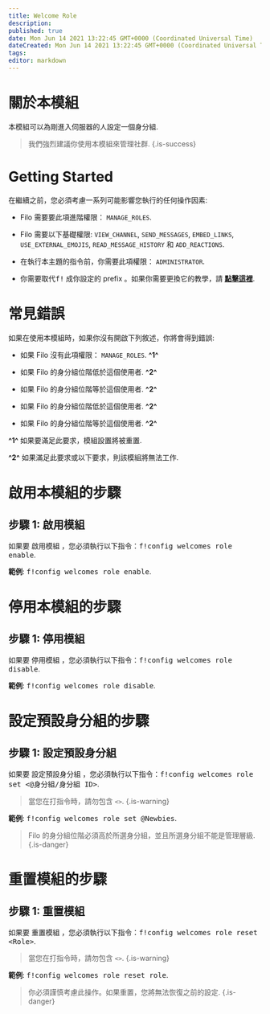 ```yaml
---
title: Welcome Role
description:
published: true
date: Mon Jun 14 2021 13:22:45 GMT+0000 (Coordinated Universal Time)
dateCreated: Mon Jun 14 2021 13:22:45 GMT+0000 (Coordinated Universal Time)
tags:
editor: markdown
---
```


# 關於本模組

本模組可以為剛進入伺服器的人設定一個身分組.

> 我們強烈建議你使用本模組來管理社群.
{.is-success}

# Getting Started

在繼續之前，您必須考慮一系列可能影響您執行的任何操作因素:

- Filo 需要要此項進階權限： ``MANAGE_ROLES``.

- Filo 需要以下基礎權限: ``VIEW_CHANNEL``, ``SEND_MESSAGES``, ``EMBED_LINKS``, ``USE_EXTERNAL_EMOJIS``, ``READ_MESSAGE_HISTORY`` 和 ``ADD_REACTIONS``.

- 在執行本主題的指令前，你需要此項權限： ``ADMINISTRATOR``.

- 你需要取代<kbd>f!</kbd> 成你設定的 prefix 。如果你需要更換它的教學，請 **[點擊這裡](https://wiki.filobot.xyz/zh-tw/modules/prefix)**.

# 常見錯誤

如果在使用本模組時，如果你沒有開啟下列敘述，你將會得到錯誤:

- 如果 Filo 沒有此項權限： ``MANAGE_ROLES``. **^1^**

- 如果 Filo 的身分組位階低於這個使用者. **^2^**

- 如果 Filo 的身分組位階等於這個使用者. **^2^**

- 如果 Filo 的身分組位階低於這個使用者. **^2^**

- 如果 Filo 的身分組位階等於這個使用者. **^2^**

**^1^** 如果要滿足此要求，模組設置將被重置.

**^2^** 如果滿足此要求或以下要求，則該模組將無法工作.

# 啟用本模組的步驟

## **步驟 1**: 啟用模組

如果要 啟用模組 ，您必須執行以下指令：<kbd>f!config welcomes role enable</kbd>.

**範例**: <kbd>f!config welcomes role enable</kbd>.

# 停用本模組的步驟

## **步驟 1**: 停用模組

如果要 停用模組 ，您必須執行以下指令：<kbd>f!config welcomes role disable</kbd>.

**範例**: <kbd>f!config welcomes role disable</kbd>.

# 設定預設身分組的步驟

## **步驟 1**: 設定預設身分組

如果要 設定預設身分組 ，您必須執行以下指令：<kbd>f!config welcomes role set \<@身分組/身分組 ID></kbd>.

> 當您在打指令時，請勿包含 ``<>``.
{.is-warning}

**範例**: <kbd>f!config welcomes role set @Newbies</kbd>.

> Filo 的身分組位階必須高於所選身分組，並且所選身分組不能是管理層級.
{.is-danger}

# 重置模組的步驟

## **步驟 1**: 重置模組

如果要 重置模組 ，您必須執行以下指令：<kbd>f!config welcomes role reset \<Role></kbd>.

> 當您在打指令時，請勿包含 ``<>``.
{.is-warning}

**範例**: <kbd>f!config welcomes role reset role</kbd>.

> 你必須謹慎考慮此操作。如果重置，您將無法恢復之前的設定.
{.is-danger}
